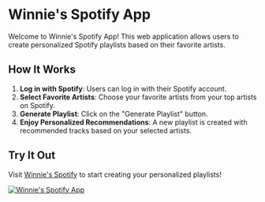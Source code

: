 # Winnie's Spotify App

Welcome to Winnie's Spotify App! This web application allows users to create personalized Spotify playlists based on their favorite artists.

## How It Works

1. **Log in with Spotify**: Users can log in with their Spotify account.
2. **Select Favorite Artists**: Choose your favorite artists from your top artists on Spotify.
3. **Generate Playlist**: Click on the "Generate Playlist" button.
4. **Enjoy Personalized Recommendations**: A new playlist is created with recommended tracks based on your selected artists.

## Try It Out

Visit [Winnie's Spotify](https://www.winniesspotify.com/) to start creating your personalized playlists!

[![Winnie's Spotify App](https://github.com/luxkub/spotifyWebApp/assets/102517696/333b83cd-ebc4-4540-87fc-1cc415ac1140)](https://www.winniesspotify.com/)
